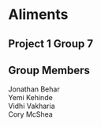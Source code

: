 # Aliments
## Project 1 Group 7
## Group Members
Jonathan Behar <br>
Yemi Kehinde <br>
Vidhi Vakharia <br>
Cory McShea <br>